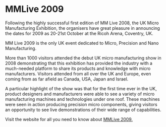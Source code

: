 # MMLive 2009

Following the highly successful first edition of MM Live 2008, the UK Micro Manufacturing Exhibition, the organisers have great pleasure in announcing the dates for 2009 as 20-21st October at the Ricoh Arena, Coventry, UK.
<!--break-->
MM Live 2009 is the only UK event dedicated to Micro, Precision and Nano Manufacturing. 

More than 1000 visitors attended the debut UK micro manufacturing show in 2008 demonstrating that this exhibition has provided the industry with a much-needed platform to share its products and knowledge with micro manufacturers. Visitors attended from all over the UK and Europe, even coming from as far afield as Canada, USA, Japan and Israel. 

A particular highlight of the show was that for the first time ever in the UK, product designers and manufacturers were able to see a variety of micro manufacturing machines and technologies under one roof. These machines were seen in action producing precision micro components, giving visitors an opportunity to see live demonstrations of their wide range of capabilities. 

Visit the website for all you need to know about [MMLive 2009.](http://www.micromanu.com/x/exhibition.html)